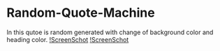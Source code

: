# Random-Quote-Machine
In this qutoe is random generated with change of background color and heading color.
[!ScreenSchot](https://github.com/minukumari/Random-Quote-Machine/blob/master/randomquote.PNG)
[!ScreenSchot](https://github.com/minukumari/Random-Quote-Machine/blob/master/randomquote1.PNG)
